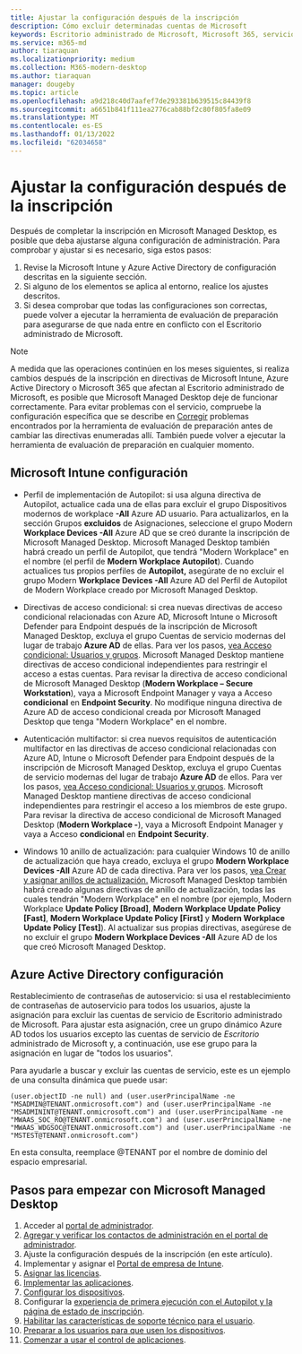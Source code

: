 ```yaml
---
title: Ajustar la configuración después de la inscripción
description: Cómo excluir determinadas cuentas de Microsoft
keywords: Escritorio administrado de Microsoft, Microsoft 365, servicio, documentación
ms.service: m365-md
author: tiaraquan
ms.localizationpriority: medium
ms.collection: M365-modern-desktop
ms.author: tiaraquan
manager: dougeby
ms.topic: article
ms.openlocfilehash: a9d218c40d7aafef7de293381b639515c84439f8
ms.sourcegitcommit: a6651b841f111ea2776cab88bf2c80f805fa8e09
ms.translationtype: MT
ms.contentlocale: es-ES
ms.lasthandoff: 01/13/2022
ms.locfileid: "62034658"
---
```

# <a name="adjust-settings-after-enrollment"></a>Ajustar la configuración después de la inscripción

Después de completar la inscripción en Microsoft Managed Desktop, es posible que deba ajustarse alguna configuración de administración. Para comprobar y ajustar si es necesario, siga estos pasos:

1. Revise la Microsoft Intune y Azure Active Directory de configuración descritas en la siguiente sección.
2. Si alguno de los elementos se aplica al entorno, realice los ajustes descritos.
3. Si desea comprobar que todas las configuraciones son correctas, puede volver a ejecutar la herramienta de evaluación de preparación para asegurarse de que nada entre en conflicto con el Escritorio administrado de Microsoft. [](https://aka.ms/mmdart)

> [!NOTE]
> A medida que las operaciones continúen en los meses siguientes, si realiza cambios después de la inscripción en directivas de Microsoft Intune, Azure Active Directory o Microsoft 365 que afectan al Escritorio administrado de Microsoft, es posible que Microsoft Managed Desktop deje de funcionar correctamente. Para evitar problemas con el servicio, compruebe la configuración específica que se describe en [Corregir](../get-ready/readiness-assessment-fix.md) problemas encontrados por la herramienta de evaluación de preparación antes de cambiar las directivas enumeradas allí. También puede volver a ejecutar la herramienta de evaluación de preparación en cualquier momento.


## <a name="microsoft-intune-settings"></a>Microsoft Intune configuración

- Perfil de implementación de Autopilot: si usa alguna directiva de Autopilot, actualice cada una de ellas para excluir el grupo Dispositivos modernos de workplace **-All** Azure AD usuario. Para actualizarlos,  en la sección Grupos **excluidos** de Asignaciones, seleccione el grupo Modern **Workplace Devices -All** Azure AD que se creó durante la inscripción de Microsoft Managed Desktop. Microsoft Managed Desktop también habrá creado un perfil de Autopilot, que tendrá "Modern Workplace" en el nombre (el perfil de **Modern Workplace Autopilot**). Cuando actualices tus propios perfiles de  **Autopilot,** asegúrate de no excluir el grupo Modern **Workplace Devices -All** Azure AD del Perfil de Autopilot de Modern Workplace creado por Microsoft Managed Desktop.

- Directivas de acceso condicional: si crea nuevas directivas de acceso condicional relacionadas con Azure AD, Microsoft Intune o Microsoft Defender para Endpoint después de la inscripción de Microsoft Managed Desktop, excluya el grupo Cuentas de servicio modernas del lugar de trabajo **Azure AD** de ellas. Para ver los pasos, [vea Acceso condicional: Usuarios y grupos](/azure/active-directory/conditional-access/concept-conditional-access-users-groups). Microsoft Managed Desktop mantiene directivas de acceso condicional independientes para restringir el acceso a estas cuentas. Para revisar la directiva de acceso condicional de Microsoft Managed Desktop (**Modern Workplace – Secure Workstation**), vaya a Microsoft Endpoint Manager y vaya a Acceso **condicional** en **Endpoint Security**. No modifique ninguna directiva de Azure AD de acceso condicional creada por Microsoft Managed Desktop que tenga "Modern Workplace" en el nombre.

- Autenticación multifactor: si crea nuevos requisitos de autenticación multifactor en las directivas de acceso condicional relacionadas con Azure AD, Intune o Microsoft Defender para Endpoint después de la inscripción de Microsoft Managed Desktop, excluya el grupo Cuentas de servicio modernas del lugar de trabajo **Azure AD** de ellos. Para ver los pasos, [vea Acceso condicional: Usuarios y grupos](/azure/active-directory/conditional-access/concept-conditional-access-users-groups). Microsoft Managed Desktop mantiene directivas de acceso condicional independientes para restringir el acceso a los miembros de este grupo. Para revisar la directiva de acceso condicional de Microsoft Managed Desktop (**Modern Workplace -**), vaya a Microsoft Endpoint Manager y vaya a Acceso **condicional** en **Endpoint Security**. 

- Windows 10 anillo de actualización: para cualquier Windows 10 de anillo de actualización que haya creado, excluya el grupo **Modern Workplace Devices -All** Azure AD de cada directiva. Para ver los pasos, [vea Crear y asignar anillos de actualización.](/mem/intune/protect/windows-10-update-rings#create-and-assign-update-rings) Microsoft Managed Desktop también habrá creado algunas directivas de anillo de actualización, todas las cuales tendrán "Modern Workplace" en el nombre (por ejemplo, Modern Workplace **Update Policy [Broad]**, **Modern Workplace Update Policy [Fast]**, **Modern Workplace Update Policy [First]** y **Modern Workplace Update Policy [Test]**). Al actualizar sus propias directivas,  asegúrese de no excluir el grupo **Modern Workplace Devices -All** Azure AD de los que creó Microsoft Managed Desktop.


## <a name="azure-active-directory-settings"></a>Azure Active Directory configuración

Restablecimiento de contraseñas de autoservicio: si usa el restablecimiento de contraseñas de autoservicio para todos los usuarios, ajuste la asignación para excluir las cuentas de servicio de Escritorio administrado de Microsoft. Para ajustar esta asignación, cree un grupo dinámico Azure AD todos los usuarios excepto las cuentas de servicio de *Escritorio* administrado de Microsoft y, a continuación, use ese grupo para la asignación en lugar de "todos los usuarios".

Para ayudarle a buscar y excluir las cuentas de servicio, este es un ejemplo de una consulta dinámica que puede usar:

```Console
(user.objectID -ne null) and (user.userPrincipalName -ne "MSADMIN@TENANT.onmicrosoft.com") and (user.userPrincipalName -ne "MSADMININT@TENANT.onmicrosoft.com") and (user.userPrincipalName -ne "MWAAS_SOC_RO@TENANT.onmicrosoft.com") and (user.userPrincipalName -ne "MWAAS_WDGSOC@TENANT.onmicrosoft.com") and (user.userPrincipalName -ne "MSTEST@TENANT.onmicrosoft.com")
```

En esta consulta, reemplace @TENANT por el nombre de dominio del espacio empresarial.



## <a name="steps-to-get-started-with-microsoft-managed-desktop"></a>Pasos para empezar con Microsoft Managed Desktop

1. Acceder al [portal de administrador](access-admin-portal.md).
1. [Agregar y verificar los contactos de administración en el portal de administrador](add-admin-contacts.md).
1. Ajuste la configuración después de la inscripción (en este artículo).
1. Implementar y asignar el [Portal de empresa de Intune](company-portal.md).
1. [Asignar las licencias](assign-licenses.md).
1. [Implementar las aplicaciones](deploy-apps.md).
1. [Configurar los dispositivos](set-up-devices.md).
1. Configurar la [experiencia de primera ejecución con el Autopilot y la página de estado de inscripción](esp-first-run.md).
1. [Habilitar las características de soporte técnico para el usuario](enable-support.md).
1. [Preparar a los usuarios para que usen los dispositivos](get-started-devices.md).
1. [Comenzar a usar el control de aplicaciones](get-started-app-control.md).